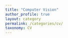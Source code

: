 ```yaml
---
title: "Computer Vision"
author_profile: true
layout: category
permalink: /categories/cv/
taxonomy: CV
---
```

